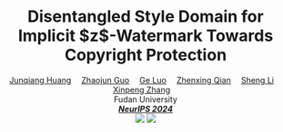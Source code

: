 <h1 align='Center'>Disentangled Style Domain for Implicit  $z$-Watermark Towards Copyright Protection</h1>
<div align='Center'>
    <a href='' target='_blank'>Junqiang Huang</a>&emsp;
    <a href='' target='_blank'>Zhaojun Guo</a>&emsp;
    <a href='' target='_blank'>Ge Luo</a>&emsp;
    <a href='' target='_blank'>Zhenxing Qian</a>&emsp;
    <a href='' target='_blank'>Sheng Li</a>&emsp;
    <a href='' target='_blank'>Xinpeng Zhang</a>&emsp;
</div>
<div align='Center'>
    Fudan University
</div>
<div align='Center'>
<i><strong><a href='[[https://eccv2024.ecva.net](https://neurips.cc/)](https://neurips.cc/)' target='_blank'>NeurIPS 2024</a></strong></i>
</div>


<div align='Center'>
    <a href='https://github.com/Hlufies/ZWatermarking'><img src='https://img.shields.io/badge/Project-Page-Green'></a>
    <a href=''><img src='https://img.shields.io/badge/Paper-Arxiv-red'></a>
</div>





